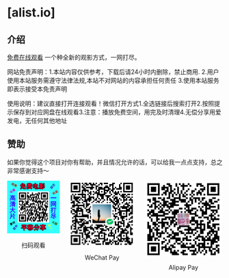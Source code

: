 # [alist.io]
## 介绍
 [免费在线观看](https://chatgptmm.github.io/alist.io)
一个种全新的观影方式，一网打尽。
<p>网站免责声明：1.本站内容仅供参考，下载后请24小时内删除，禁止商用. 2.用户使用本站服务需遵守法律法规,本站不对网站的内容承担任何责任 3.使用本站服务即表示接受本免责声明</p>
<p>使用说明：建议直接打开连接观看！微信打开方式1.全选链接后搜索打开2.按照提示保存到对应网盘在线观看3.注意：播放免费空间，用完及时清理4.无偿分享用爱发电，无任何其他地址</p>

## 赞助

如果你觉得这个项目对你有帮助，并且情况允许的话，可以给我一点点支持，总之非常感谢支持～
<div style="display: flex; gap: 20px;">
	<div style="text-align: center">
		<img style="max-width: 100%" src="./src/web.png" alt="网站" />
		<p>扫码观看</p>
	</div>
<div style="display: flex; gap: 20px;">
	<div style="text-align: center">
		<img style="max-width: 100%" src="./src/wechat.png" alt="微信" />
		<p>WeChat Pay</p>
	</div>
	<div style="display: flex; gap: 20px;">
	<div style="text-align: center">
		<img style="max-width: 100%" src="./src/Alipay.png" alt="支付宝" />
		<p>Alipay Pay</p>
	</div>
		</div>
</div>
